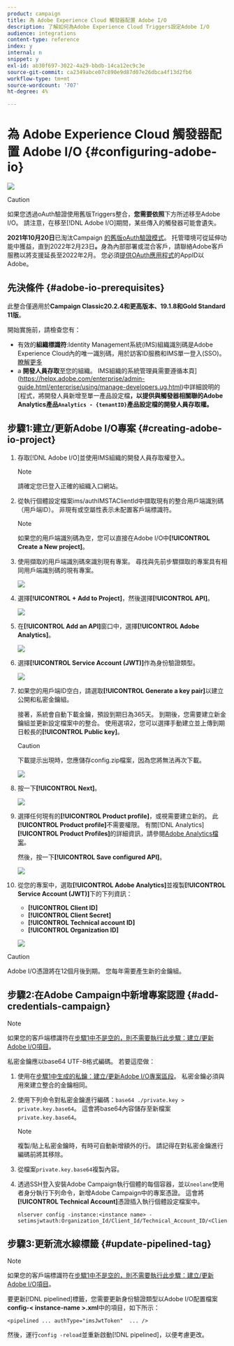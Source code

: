 ```yaml
---
product: campaign
title: 為 Adobe Experience Cloud 觸發器配置 Adobe I/O
description: 了解如何為Adobe Experience Cloud Triggers設定Adobe I/O
audience: integrations
content-type: reference
index: y
internal: n
snippet: y
exl-id: ab30f697-3022-4a29-bbdb-14ca12ec9c3e
source-git-commit: ca2349abce07c890e9d87d07e26dbca4f13d2fb6
workflow-type: tm+mt
source-wordcount: '707'
ht-degree: 4%

---
```


# 為 Adobe Experience Cloud 觸發器配置 Adobe I/O {#configuring-adobe-io}

![](../../assets/v7-only.svg)

>[!CAUTION]
>
>如果您透過oAuth驗證使用舊版Triggers整合，**您需要依照**下方所述移至Adobe I/O。
>請注意，在移至[!DNL Adobe I/O]期間，某些傳入的觸發器可能會遺失。
>
>**2021年10月20日**&#x200B;已淘汰Campaign [的舊版oAuth驗證模式](https://experienceleaguecommunities.adobe.com/t5/adobe-analytics-discussions/adobe-analytics-legacy-api-end-of-life-notice/td-p/385411)。 托管環境可從延伸功能中獲益，直到2022年2月23日&#x200B;**。**&#x200B;身為內部部署或混合客戶，請聯絡Adobe客戶服務以將支援延長至2022年2月。 您必須[提供OAuth應用程式](../../integrations/using/configuring-pipeline.md?lang=en#step-optional)的AppID以Adobe。

## 先決條件 {#adobe-io-prerequisites}

此整合僅適用於&#x200B;**Campaign Classic20.2.4和更高版本、19.1.8和Gold Standard 11版**。

開始實施前，請檢查您有：

* 有效的&#x200B;**組織標識符**:Identity Management系統(IMS)組織識別碼是Adobe Experience Cloud內的唯一識別碼，用於訪客ID服務和IMS單一登入(SSO)。 [瞭解更多](https://experienceleague.adobe.com/docs/core-services/interface/manage-users-and-products/organizations.html)
* a **開發人員存取**&#x200B;至您的組織。 IMS組織的系統管理員需要遵循本頁](https://helpx.adobe.com/enterprise/admin-guide.html/enterprise/using/manage-developers.ug.html)中詳細說明的[程式，將開發人員新增至單一產品設定檔&#x200B;**，以提供與觸發器相關聯的Adobe Analytics產品`Analytics - {tenantID}`產品設定檔的開發人員存取權。**

## 步驟1:建立/更新Adobe I/O專案 {#creating-adobe-io-project}

1. 存取[!DNL Adobe I/O]並使用IMS組織的開發人員存取權登入。

   >[!NOTE]
   >
   > 請確定您已登入正確的組織入口網站。

1. 從執行個體設定檔案ims/authIMSTAClientId中擷取現有的整合用戶端識別碼（用戶端ID）。 非現有或空屬性表示未配置客戶端標識符。

   >[!NOTE]
   >
   >如果您的用戶端識別碼為空，您可以直接在Adobe I/O中&#x200B;**[!UICONTROL Create a New project]**。

1. 使用擷取的用戶端識別碼來識別現有專案。 尋找與先前步驟擷取的專案具有相同用戶端識別碼的現有專案。

   ![](assets/do-not-localize/adobe_io_8.png)

1. 選擇&#x200B;**[!UICONTROL + Add to Project]**，然後選擇&#x200B;**[!UICONTROL API]**。

   ![](assets/do-not-localize/adobe_io_1.png)

1. 在&#x200B;**[!UICONTROL Add an API]**&#x200B;窗口中，選擇&#x200B;**[!UICONTROL Adobe Analytics]**。

   ![](assets/do-not-localize/adobe_io_2.png)

1. 選擇&#x200B;**[!UICONTROL Service Account (JWT)]**&#x200B;作為身份驗證類型。

   ![](assets/do-not-localize/adobe_io_3.png)

1. 如果您的用戶端ID空白，請選取&#x200B;**[!UICONTROL Generate a key pair]**&#x200B;以建立公開和私密金鑰組。

   接著，系統會自動下載金鑰，預設到期日為365天。 到期後，您需要建立新金鑰組並更新設定檔案中的整合。 使用選項2，您可以選擇手動建立並上傳到期日較長的&#x200B;**[!UICONTROL Public key]**。

   >[!CAUTION]
   >
   >下載提示出現時，您應儲存config.zip檔案，因為您將無法再次下載。

   ![](assets/do-not-localize/adobe_io_4.png)

1. 按一下&#x200B;**[!UICONTROL Next]**。

   ![](assets/do-not-localize/adobe_io_5.png)

1. 選擇任何現有的&#x200B;**[!UICONTROL Product profile]**，或視需要建立新的。 此&#x200B;**[!UICONTROL Product profile]**&#x200B;不需要權限。 有關[!DNL Analytics] **[!UICONTROL Product Profiles]**&#x200B;的詳細資訊，請參閱[Adobe Analytics檔案](https://experienceleague.adobe.com/docs/analytics/admin/admin-console/home.html#admin-console)。

   然後，按一下&#x200B;**[!UICONTROL Save configured API]**。

   ![](assets/do-not-localize/adobe_io_6.png)

1. 從您的專案中，選取&#x200B;**[!UICONTROL Adobe Analytics]**&#x200B;並複製&#x200B;**[!UICONTROL Service Account (JWT)]**&#x200B;下的下列資訊：

   * **[!UICONTROL Client ID]**
   * **[!UICONTROL Client Secret]**
   * **[!UICONTROL Technical account ID]**
   * **[!UICONTROL Organization ID]**

   ![](assets/do-not-localize/adobe_io_7.png)

>[!CAUTION]
>
>Adobe I/O憑證將在12個月後到期。 您每年需要產生新的金鑰組。

## 步驟2:在Adobe Campaign中新增專案認證 {#add-credentials-campaign}

>[!NOTE]
>
>如果您的客戶端標識符在[步驟1中不是空的，則不需要執行此步驟：建立/更新Adobe I/O項目](#creating-adobe-io-project)。

私密金鑰應以base64 UTF-8格式編碼。 若要這麼做：

1. 使用在[步驟1中生成的私鑰：建立/更新Adobe I/O專案區段](#creating-adobe-io-project)。 私密金鑰必須與用來建立整合的金鑰相同。

1. 使用下列命令對私密金鑰進行編碼：`base64 ./private.key > private.key.base64`。 這會將base64內容儲存至新檔案`private.key.base64`。

   >[!NOTE]
   >
   >複製/貼上私密金鑰時，有時可自動新增額外的行。 請記得在對私密金鑰進行編碼前將其移除。

1. 從檔案`private.key.base64`複製內容。

1. 透過SSH登入安裝Adobe Campaign執行個體的每個容器，並以`neolane`使用者身分執行下列命令，新增Adobe Campaign中的專案憑證。 這會將&#x200B;**[!UICONTROL Technical Account]**&#x200B;憑證插入執行個體設定檔案中。

   ```
   nlserver config -instance:<instance name> -setimsjwtauth:Organization_Id/Client_Id/Technical_Account_ID/<Client_Secret>/<Base64_encoded_Private_Key>
   ```

## 步驟3:更新流水線標籤 {#update-pipelined-tag}

>[!NOTE]
>
>如果您的客戶端標識符在[步驟1中不是空的，則不需要執行此步驟：建立/更新Adobe I/O項目](#creating-adobe-io-project)。

要更新[!DNL pipelined]標籤，您需要更新身份驗證類型以Adobe I/O配置檔案&#x200B;**config-&lt; instance-name >.xml**&#x200B;中的項目，如下所示：

```
<pipelined ... authType="imsJwtToken"  ... />
```

然後，運行`config -reload`並重新啟動[!DNL pipelined]，以便考慮更改。
